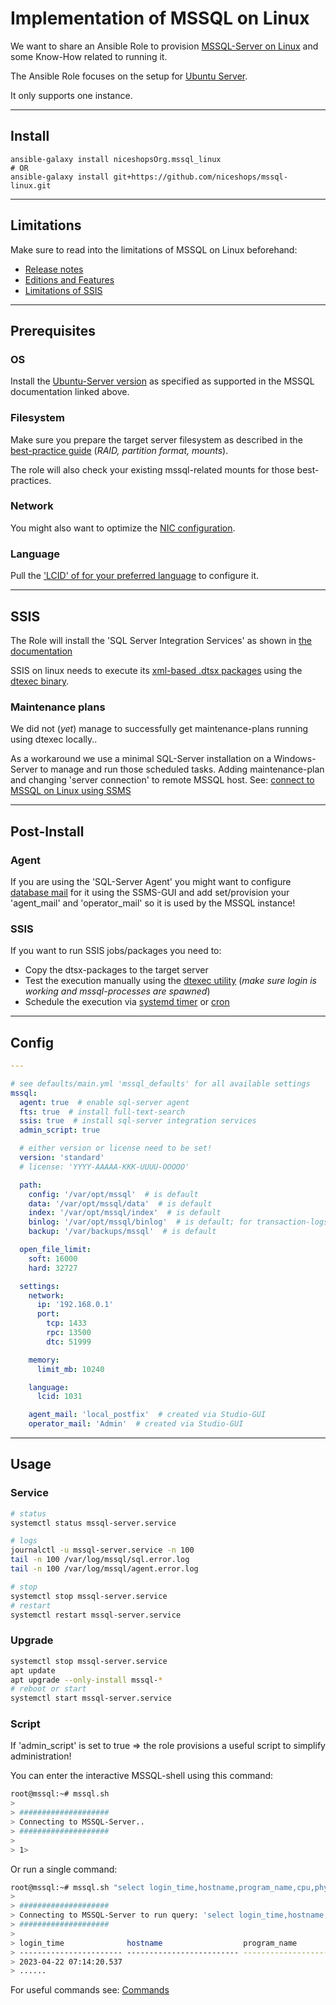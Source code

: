 # Implementation of MSSQL on Linux

We want to share an Ansible Role to provision [MSSQL-Server on Linux](https://learn.microsoft.com/en-us/sql/linux/sql-server-linux-setup) and some Know-How related to running it.

The Ansible Role focuses on the setup for [Ubuntu Server](https://learn.microsoft.com/en-us/sql/linux/quickstart-install-connect-ubuntu).

It only supports one instance.

----

## Install

```
ansible-galaxy install niceshopsOrg.mssql_linux
# OR
ansible-galaxy install git+https://github.com/niceshops/mssql-linux.git
```

----

## Limitations

Make sure to read into the limitations of MSSQL on Linux beforehand:

* [Release notes](https://learn.microsoft.com/en-us/sql/linux/sql-server-linux-release-notes-2022)
* [Editions and Features](https://learn.microsoft.com/en-us/sql/linux/sql-server-linux-editions-and-components-2022)
* [Limitations of SSIS](https://learn.microsoft.com/en-us/sql/linux/sql-server-linux-ssis-known-issues?view=sql-server-ver16#supported-and-unsupported-maintenance-plan-tasks)

----

## Prerequisites

### OS

Install the [Ubuntu-Server version](https://ubuntu.com/download/alternative-downloads) as specified as supported in the MSSQL documentation linked above.

### Filesystem

Make sure you prepare the target server filesystem as described in the [best-practice guide](https://learn.microsoft.com/en-us/sql/linux/sql-server-linux-performance-best-practices) (_RAID, partition format, mounts_).

The role will also check your existing mssql-related mounts for those best-practices.

### Network

You might also want to optimize the [NIC configuration](https://learn.microsoft.com/en-us/sql/linux/sql-server-linux-performance-best-practices?#network-setting-recommendations).

### Language

Pull the ['LCID' of for your preferred language](https://learn.microsoft.com/sql/relational-databases/system-catalog-views/sys-fulltext-languages-transact-sql?#values-returned-for-default-languages) to configure it.

----

## SSIS

The Role will install the 'SQL Server Integration Services' as shown in [the documentation](https://learn.microsoft.com/en-us/sql/linux/sql-server-linux-setup-ssis?tabs=ubuntu)

SSIS on linux needs to execute its [xml-based .dtsx packages](https://learn.microsoft.com/en-us/sql/integration-services/integration-services-ssis-packages) using the [dtexec binary](https://learn.microsoft.com/en-us/sql/integration-services/packages/dtexec-utility).

### Maintenance plans

We did not (_yet_) manage to successfully get maintenance-plans running using dtexec locally..

As a workaround we use a minimal SQL-Server installation on a Windows-Server to manage and run those scheduled tasks.
Adding maintenance-plan and changing 'server connection' to remote MSSQL host.
See: [connect to MSSQL on Linux using SSMS](https://learn.microsoft.com/en-us/sql/linux/sql-server-linux-manage-ssms?view=sql-server-ver16)

----

## Post-Install

### Agent

If you are using the 'SQL-Server Agent' you might want to configure [database mail](https://learn.microsoft.com/en-us/sql/relational-databases/database-mail/configure-sql-server-agent-mail-to-use-database-mail) for it using the SSMS-GUI and add set/provision your 'agent_mail' and 'operator_mail' so it is used by the MSSQL instance! 

### SSIS

If you want to run SSIS jobs/packages you need to:

* Copy the dtsx-packages to the target server
* Test the execution manually using the [dtexec utility](https://learn.microsoft.com/en-us/sql/integration-services/packages/dtexec-utility) (_make sure login is working and mssql-processes are spawned_)
* Schedule the execution via [systemd timer](https://wiki.archlinux.org/title/systemd/Timers) or [cron](https://learn.microsoft.com/en-us/sql/linux/sql-server-linux-schedule-ssis-packages)

----

## Config

```yaml
---

# see defaults/main.yml 'mssql_defaults' for all available settings
mssql:
  agent: true  # enable sql-server agent
  fts: true  # install full-text-search
  ssis: true  # install sql-server integration services
  admin_script: true

  # either version or license need to be set!
  version: 'standard'
  # license: 'YYYY-AAAAA-KKK-UUUU-OOOOO'

  path:
    config: '/var/opt/mssql'  # is default
    data: '/var/opt/mssql/data'  # is default
    index: '/var/opt/mssql/index'  # is default
    binlog: '/var/opt/mssql/binlog'  # is default; for transaction-logs
    backup: '/var/backups/mssql'  # is default

  open_file_limit:
    soft: 16000
    hard: 32727

  settings:
    network:
      ip: '192.168.0.1'
      port:
        tcp: 1433
        rpc: 13500
        dtc: 51999

    memory:
      limit_mb: 10240

    language:
      lcid: 1031

    agent_mail: 'local_postfix'  # created via Studio-GUI
    operator_mail: 'Admin'  # created via Studio-GUI
```

----

## Usage

### Service

```bash
# status
systemctl status mssql-server.service

# logs
journalctl -u mssql-server.service -n 100
tail -n 100 /var/log/mssql/sql.error.log
tail -n 100 /var/log/mssql/agent.error.log

# stop
systemctl stop mssql-server.service
# restart
systemctl restart mssql-server.service
```

### Upgrade

```bash
systemctl stop mssql-server.service
apt update
apt upgrade --only-install mssql-*
# reboot or start
systemctl start mssql-server.service
```

### Script

If 'admin_script' is set to true => the role provisions a useful script to simplify administration!

You can enter the interactive MSSQL-shell using this command:

```bash
root@mssql:~# mssql.sh 
>
> ####################
> Connecting to MSSQL-Server..
> ####################
>
> 1> 
```

Or run a single command:

```bash
root@mssql:~# mssql.sh "select login_time,hostname,program_name,cpu,physical_io,status,cmd from master..sysprocesses"
>
> ####################
> Connecting to MSSQL-Server to run query: 'select login_time,hostname,program_name,cpu,physical_io,status,cmd from master..sysprocesses'
> ####################
>
> login_time              hostname                  program_name              cpu         physical_io          status                    cmd                      
> ----------------------- ------------------------- ------------------------- ----------- -------------------- ------------------------- -------------------------
> 2023-04-22 07:14:20.537                                                            5760                    0 background                XIO_RETRY_WORKER
> ......
```

For useful commands see: [Commands](https://github.com/niceshops/mssql-linux/blob/main/COMMANDS.md)
